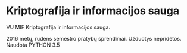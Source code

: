 # Kriptografija ir informacijos sauga
VU MIF Kriptografija ir informacijos sauga. 

2016 metų, rudens semestro pratybų sprendimai. Užduotys nepridėtos. 
Naudota PYTHON 3.5

